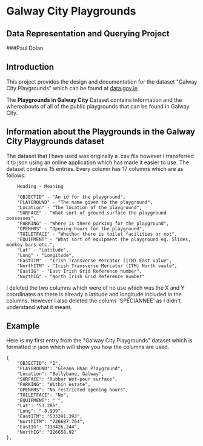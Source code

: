 # Galway City Playgrounds
## Data Representation and Querying Project
###Paul Dolan

## Introduction
This project provides the design and documentation for the dataset "Galway City Playgrounds" which can be found at [data.gov.ie](http://data.gov.ie)

The **Playgrounds in Galway City** Dataset contains information and the whereabouts of all of the public playgrounds that can be found in Galway City.

## Information about the Playgrounds in the Galway City Playgrounds dataset
The dataset that I have used was originally a .csv file however I transferred it to json using an online application which has made it easier to use. The dataset contains 15 entries. Every column has 17 columns which are as follows:
  
        Heading - Meaning

        "OBJECTID" - "An id for the playground",
        "PLAYGROUND" - "The name given to the playground",
        "Location" - "The location of the playground",
        "SURFACE" - "What sort of ground surface the playground possesses",
        "PARKING" - "Where is there parking for the playground",
        "OPENHRS" - "Opening hours for the playground",
        "TOILETFACI" - "Whether there is toilet facilities or not",
        "EQUIPMENT" - "What sort of equipment the playground eg. Slides, monkey bars etc.",
        "Lat" - "Latitude",
        "Long" - "Longitude",
        "EastITM" - "Irish Transverse Mercator (ITM) East value",
        "NorthITM" - "Irish Transverse Mercator (ITM) North vaule",
        "EastIG" - "East Irish Grid Reference number",
        "NorthIG" - "North Irish Grid Reference number"

I deleted the two columns which were of no use which was the X and Y coordinates as there is already a latitude and longitude included in the columns. However I also deleted the colums 'SPECIANNEE' as I didn't understand what it meant.

## Example
Here is my first entry from the "Galway City Playgrounds" dataset which is formatted in json which will show you how the columns are used.

    {
        "OBJECTID": "1",
        "PLAYGROUND": "Gleann Bhan Playground",
        "Location": "Ballybane, Galway",
        "SURFACE": "Rubber Wet-pour surface",
        "PARKING": "Within estate",
        "OPENHRS": "No restricted opening hours",
        "TOILETFACI": "No",
        "EQUIPMENT": " ",
        "Lat": "53.286",
        "Long": "-8.999",
        "EastITM": "533391.393",
        "NorthITM": "726687.764",
        "EastIG": "133426.244",
        "NorthIG": "226658.92"
    },




